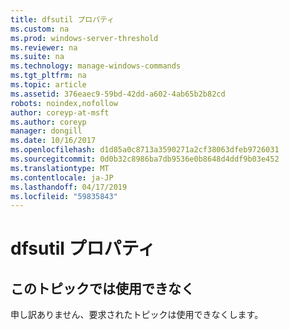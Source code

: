 ```yaml
---
title: dfsutil プロパティ
ms.custom: na
ms.prod: windows-server-threshold
ms.reviewer: na
ms.suite: na
ms.technology: manage-windows-commands
ms.tgt_pltfrm: na
ms.topic: article
ms.assetid: 376eaec9-59bd-42dd-a602-4ab65b2b82cd
robots: noindex,nofollow
author: coreyp-at-msft
ms.author: coreyp
manager: dongill
ms.date: 10/16/2017
ms.openlocfilehash: d1d85a0c8713a3590271a2cf38063dfeb9726031
ms.sourcegitcommit: 0d0b32c8986ba7db9536e0b8648d4ddf9b03e452
ms.translationtype: MT
ms.contentlocale: ja-JP
ms.lasthandoff: 04/17/2019
ms.locfileid: "59835843"
---
```

# <a name="dfsutil-property"></a>dfsutil プロパティ



## <a name="this-topic-is-no-longer-available"></a>このトピックでは使用できなく

申し訳ありません、要求されたトピックは使用できなくします。